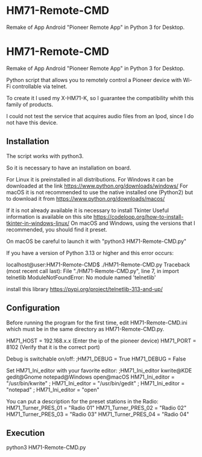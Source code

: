 # HM71-Remote-CMD
Remake of App Android "Pioneer Remote App" in Python 3 for Desktop.

# HM71-Remote-CMD

Remake of App Android "Pioneer Remote App" in Python 3 for Desktop.

Python script that allows you to remotely control a Pioneer device with Wi-Fi controllable via telnet.

To create it I used my X-HM71-K, so I guarantee the compatibility whith this family of products.

I could not test the service that acquires audio files from an Ipod, since I do not have this device.

Installation
------------
The script works with python3.

So it is necessary to have an installation on board.

For Linux it is preinstalled in all distributions.
For Windows it can be downloaded at the link https://www.python.org/downloads/windows/
For macOS it is not recommended to use the native installed one (Python2) but to download it from https://www.python.org/downloads/macos/

If it is not already available it is necessary to install Tkinter
Useful information is available on this site https://codeloop.org/how-to-install-tkinter-in-windows-linux/
On macOS and Windows, using the versions that I recommended, you should find it preset.

On macOS be careful to launch it with "python3 HM71-Remote-CMD.py"

If you have a version of Python 3.13 or higher and this error occurs:

localhost@user:HM71-Remote-CMD$ ./HM71-Remote-CMD.py
Traceback (most recent call last):
File "./HM71-Remote-CMD.py", line 7, in <module>
import telnetlib
ModuleNotFoundError: No module named 'telnetlib'

install this library https://pypi.org/project/telnetlib-313-and-up/

Configuration
--------------
Before running the program for the first time, edit HM71-Remote-CMD.ini which must be in the same directory as HM71-Remote-CMD.py.

HM71_HOST = 192.168.x.x (Enter the ip of the pioneer device)
HM71_PORT = 8102 (Verify that it is the correct port)

Debug is switchable on/off:
;HM71_DEBUG = True
HM71_DEBUG = False

Set HM71_Ini_editor with your favorite editor:
;HM71_Ini_editor kwrite@KDE gedit@Gnome notepad@Windows open@macOS
HM71_Ini_editor = "/usr/bin/kwrite"
; HM71_Ini_editor = "/usr/bin/gedit"
; HM71_Ini_editor = "notepad"
; HM71_Ini_editor = "open"

You can put a description for the preset stations in the Radio:
HM71_Turner_PRES_01 = "Radio 01"
HM71_Turner_PRES_02 = "Radio 02"
HM71_Turner_PRES_03 = "Radio 03"
HM71_Turner_PRES_04 = "Radio 04"

Execution
----------
python3 HM71-Remote-CMD.py
